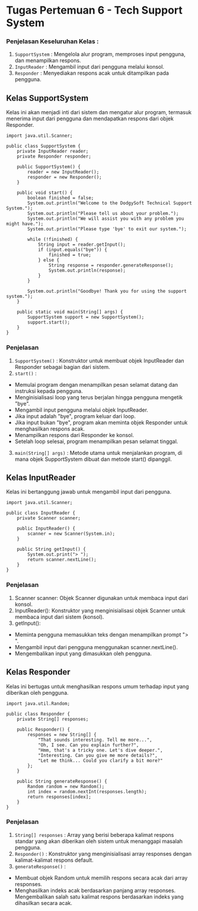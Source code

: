 # Tugas Pertemuan 6 - Tech Support System

### Penjelasan Keseluruhan Kelas :
1. `SupportSystem` : Mengelola alur program, memproses input pengguna, dan menampilkan respons.
2. `InputReader` : Mengambil input dari pengguna melalui konsol.
3. `Responder` : Menyediakan respons acak untuk ditampilkan pada pengguna.

## Kelas SupportSystem
Kelas ini akan menjadi inti dari sistem dan mengatur alur program, termasuk menerima input dari pengguna dan mendapatkan respons dari objek Responder.
```
import java.util.Scanner;

public class SupportSystem {
    private InputReader reader;
    private Responder responder;
    
    public SupportSystem() {
        reader = new InputReader();
        responder = new Responder();
    }

    public void start() {
        boolean finished = false;
        System.out.println("Welcome to the DodgySoft Technical Support System.");
        System.out.println("Please tell us about your problem.");
        System.out.println("We will assist you with any problem you might have.");
        System.out.println("Please type 'bye' to exit our system.");

        while (!finished) {
            String input = reader.getInput();
            if (input.equals("bye")) {
                finished = true;
            } else {
                String response = responder.generateResponse();
                System.out.println(response);
            }
        }

        System.out.println("Goodbye! Thank you for using the support system.");
    }

    public static void main(String[] args) {
        SupportSystem support = new SupportSystem();
        support.start();
    }
}
```

### Penjelasan
1. `SupportSystem()` : Konstruktor untuk membuat objek InputReader dan Responder sebagai bagian dari sistem.
2. `start()` :
- Memulai program dengan menampilkan pesan selamat datang dan instruksi kepada pengguna.
- Menginisialisasi loop yang terus berjalan hingga pengguna mengetik "bye".
- Mengambil input pengguna melalui objek InputReader.
- Jika input adalah "bye", program keluar dari loop.
- Jika input bukan "bye", program akan meminta objek Responder untuk menghasilkan respons acak.
- Menampilkan respons dari Responder ke konsol.
- Setelah loop selesai, program menampilkan pesan selamat tinggal.
3. `main(String[] args)` : Metode utama untuk menjalankan program, di mana objek SupportSystem dibuat dan metode start() dipanggil.

## Kelas InputReader
Kelas ini bertanggung jawab untuk mengambil input dari pengguna.
```
import java.util.Scanner;

public class InputReader {
    private Scanner scanner;

    public InputReader() {
        scanner = new Scanner(System.in);
    }

    public String getInput() {
        System.out.print("> ");
        return scanner.nextLine();
    }
}
```
### Penjelasan 
1. Scanner scanner: Objek Scanner digunakan untuk membaca input dari konsol.
2. InputReader(): Konstruktor yang menginisialisasi objek Scanner untuk membaca input dari sistem (konsol).
3. getInput():
- Meminta pengguna memasukkan teks dengan menampilkan prompt "> ".
- Mengambil input dari pengguna menggunakan scanner.nextLine().
- Mengembalikan input yang dimasukkan oleh pengguna.

## Kelas Responder
Kelas ini bertugas untuk menghasilkan respons umum terhadap input yang diberikan oleh pengguna.
```
import java.util.Random;

public class Responder {
    private String[] responses;

    public Responder() {
        responses = new String[] {
            "That sounds interesting. Tell me more...",
            "Oh, I see. Can you explain further?",
            "Hmm, that's a tricky one. Let's dive deeper.",
            "Interesting. Can you give me more details?",
            "Let me think... Could you clarify a bit more?"
        };
    }

    public String generateResponse() {
        Random random = new Random();
        int index = random.nextInt(responses.length);
        return responses[index];
    }
}
```
### Penjelasan
1. `String[] responses` : Array yang berisi beberapa kalimat respons standar yang akan diberikan oleh sistem untuk menanggapi masalah pengguna.
2. `Responder()` : Konstruktor yang menginisialisasi array responses dengan kalimat-kalimat respons default.
3. `generateResponse()` :
- Membuat objek Random untuk memilih respons secara acak dari array responses.
- Menghasilkan indeks acak berdasarkan panjang array responses.
Mengembalikan salah satu kalimat respons berdasarkan indeks yang dihasilkan secara acak.

